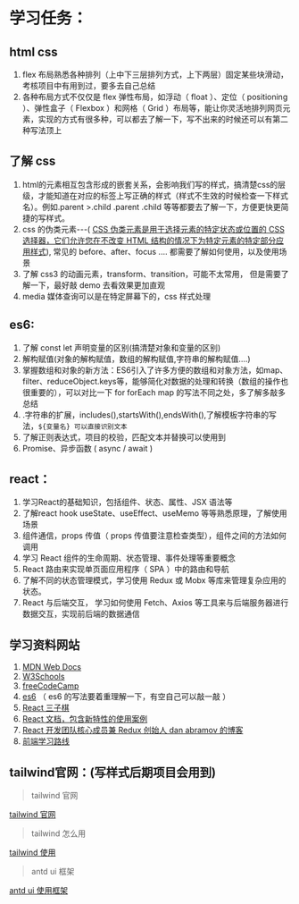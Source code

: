 # 学习任务：

## html css

1. flex 布局熟悉各种排列（上中下三层排列方式，上下两层）固定某些块滑动，考核项目中有用到过，要多去自己总结
2. 各种布局方式不仅仅是 flex 弹性布局，如浮动（ float ）、定位（ positioning ）、弹性盒子（ Flexbox ）和网格（ Grid ）布局等，能让你灵活地排列网页元素，实现的方式有很多种，可以都去了解一下，写不出来的时候还可以有第二种写法顶上



## 了解 css

1. html的元素相互包含形成的嵌套关系，会影响我们写的样式，搞清楚css的层级，才能知道在对应的标签上写正确的样式（样式不生效的时候检查一下样式名）。例如.parent >.child  .parent .child 等等都要去了解一下，方便更快更简捷的写样式。
2. css 的伪类元素---( <u> CSS 伪类元素是用于选择元素的特定状态或位置的 CSS 选择器，它们允许您在不改变 HTML 结构的情况下为特定元素的特定部分应用样式</u>), 常见的 before、after、focus .... 都需要了解如何使用，以及使用场景
3. 了解 css3 的动画元素，transform、transition，可能不太常用， 但是需要了解一下，最好敲 demo 去看效果更加直观
4. media 媒体查询可以是在特定屏幕下的，css 样式处理



## es6:

1. 了解 const let 声明变量的区别(搞清楚对象和变量的区别)
2. 解构赋值(对象的解构赋值，数组的解构赋值,字符串的解构赋值....)
3. 掌握数组和对象的新方法：ES6引入了许多方便的数组和对象方法，如map、filter、reduceObject.keys等，能够简化对数据的处理和转换（数组的操作也很重要的），可以对比一下 for  forEach map 的写法不同之处，多了解多敲多总结
4. .字符串的扩展，includes(),startsWith(),endsWith(),了解模板字符串的写法，`${变量名} 可以直接识别文本`
5. 了解正则表达式，项目的校验，匹配文本并替换可以使用到
6. Promise、异步函数 ( async / await )



## react：

1. 学习React的基础知识，包括组件、状态、属性、JSX 语法等
2. 了解react hook useState、useEffect、useMemo 等等熟悉原理，了解使用场景
3. 组件通信，props 传值（ props 传值要注意检查类型），组件之间的方法如何调用
4. 学习 React 组件的生命周期、状态管理、事件处理等重要概念
5. React 路由来实现单页面应用程序（ SPA ）中的路由和导航
6. 了解不同的状态管理模式，学习使用 Redux 或 Mobx 等库来管理复杂应用的状态。
7. React 与后端交互， 学习如何使用 Fetch、Axios 等工具来与后端服务器进行数据交互，实现前后端的数据通信



## 学习资料网站

1. [MDN Web Docs](https://developer.mozilla.org/)
2. [W3Schools](https://www.w3schools.com/) 
3. [freeCodeCamp](https://www.freecodecamp.org/)
4. [es6](https://es6.ruanyifeng.com/) （ es6 的写法要着重理解一下，有空自己可以敲一敲 ）
5. [ React 三子棋](https://react.dev/learn/tutorial-tic-tac-toe)  
6. [ React 文档，包含新特性的使用案例](https://beta.reactjs.org/learn/installation) 
7. [ React 开发团队核心成员兼 Redux 创始人 dan abramov 的博客](https://overreacted.io/ ) 
8. [前端学习路线](https://www.apicloud.com/blogDetails/9046) 



## tailwind官网：(写样式后期项目会用到)

> tailwind 官网

[ tailwind 官网](https://www.tailwindcss.cn/docs/hover-focus-and-other-states)



>  tailwind 怎么用

[ tailwind 使用](https://juejin.cn/post/7044833358085357576)



> antd ui 框架

[ antd ui 使用框架](https://ant.design/components/select-cn/)

